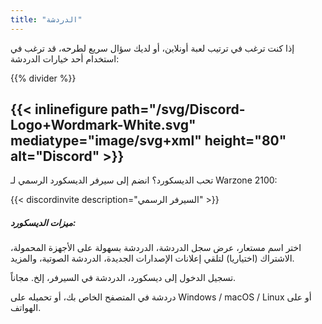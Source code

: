 ```yaml
---
title: "الدردشة"
---
```


إذا كنت ترغب في ترتيب لعبة أونلاين، أو لديك سؤال سريع لطرحه، قد ترغب في استخدام أحد خيارات الدردشة:

{{% divider %}}

## {{< inlinefigure path="/svg/Discord-Logo+Wordmark-White.svg" mediatype="image/svg+xml" height="80" alt="Discord" >}}

تحب الديسكورد؟ انضم إلى سيرفر الديسكورد الرسمي لـ Warzone 2100:

{{< discordinvite description="السيرفر الرسمي" >}}

##### ميزات الديسكورد:

اختر اسم مستعار، عرض سجل الدردشة، الدردشة بسهولة على الأجهزة المحمولة، الاشتراك (اختياريا) لتلقي إعلانات الإصدارات الجديدة، الدردشة الصوتية، والمزيد.

تسجيل الدخول إلى ديسكورد، الدردشة في السيرفر، إلخ. مجاناً.

دردشة في المتصفح الخاص بك، أو تحميله على Windows / macOS / Linux أو على الهواتف.
